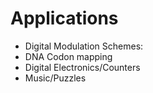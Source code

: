 # Applications

* Digital Modulation Schemes:
* DNA Codon mapping
* Digital Electronics/Counters
* Music/Puzzles
